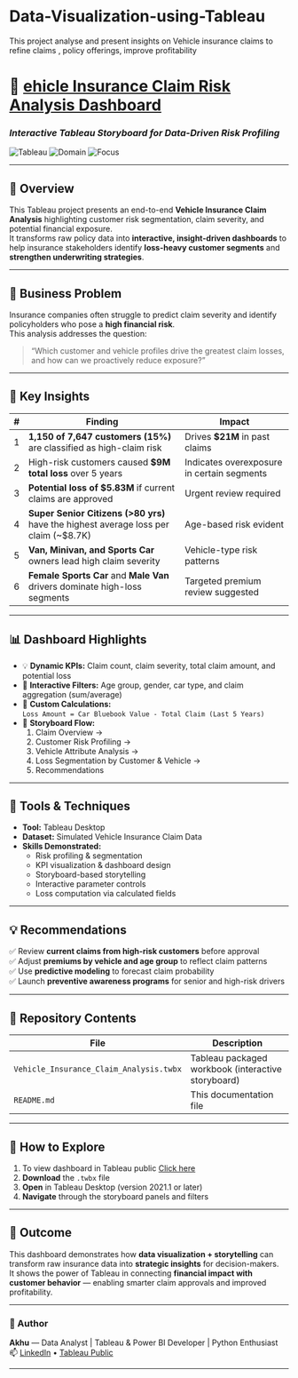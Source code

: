 # Data-Visualization-using-Tableau
This project analyse and present insights on Vehicle insurance claims to refine claims , policy offerings, improve profitability
# 🚗 [ehicle Insurance Claim Risk Analysis Dashboard](https://public.tableau.com/app/profile/akash.ks4726/viz/DVTProject_17572392758000/DVTProject)
### *Interactive Tableau Storyboard for Data-Driven Risk Profiling*

![Tableau](https://img.shields.io/badge/Tool-Tableau-blue?style=for-the-badge&logo=tableau)
![Domain](https://img.shields.io/badge/Domain-Insurance%20Analytics-orange?style=for-the-badge)
![Focus](https://img.shields.io/badge/Focus-Risk%20Analysis%20%7C%20Claims%20Forecasting-green?style=for-the-badge)

---

## 🧭 Overview  
This Tableau project presents an end-to-end **Vehicle Insurance Claim Analysis** highlighting customer risk segmentation, claim severity, and potential financial exposure.  
It transforms raw policy data into **interactive, insight-driven dashboards** to help insurance stakeholders identify **loss-heavy customer segments** and **strengthen underwriting strategies**.

---

## 💼 Business Problem  
Insurance companies often struggle to predict claim severity and identify policyholders who pose a **high financial risk**.  
This analysis addresses the question:  
> “Which customer and vehicle profiles drive the greatest claim losses, and how can we proactively reduce exposure?”

---

## 🔑 Key Insights  

| # | Finding | Impact |
|---|----------|--------|
| 1 | **1,150 of 7,647 customers (15%)** are classified as high-claim risk | Drives **$21M** in past claims |
| 2 | High-risk customers caused **$9M total loss** over 5 years | Indicates overexposure in certain segments |
| 3 | **Potential loss of $5.83M** if current claims are approved | Urgent review required |
| 4 | **Super Senior Citizens (>80 yrs)** have the highest average loss per claim (~$8.7K) | Age-based risk evident |
| 5 | **Van, Minivan, and Sports Car** owners lead high claim severity | Vehicle-type risk patterns |
| 6 | **Female Sports Car** and **Male Van** drivers dominate high-loss segments | Targeted premium review suggested |

---

## 📊 Dashboard Highlights  

- 💡 **Dynamic KPIs:** Claim count, claim severity, total claim amount, and potential loss  
- 🧩 **Interactive Filters:** Age group, gender, car type, and claim aggregation (sum/average)  
- 🧮 **Custom Calculations:**  
  `Loss Amount = Car Bluebook Value - Total Claim (Last 5 Years)`  
- 🧭 **Storyboard Flow:**  
  1. Claim Overview →  
  2. Customer Risk Profiling →  
  3. Vehicle Attribute Analysis →  
  4. Loss Segmentation by Customer & Vehicle →  
  5. Recommendations  
---

## 🧰 Tools & Techniques  
- **Tool:** Tableau Desktop  
- **Dataset:** Simulated Vehicle Insurance Claim Data  
- **Skills Demonstrated:**  
  - Risk profiling & segmentation  
  - KPI visualization & dashboard design  
  - Storyboard-based storytelling  
  - Interactive parameter controls  
  - Loss computation via calculated fields  

---

## 💡 Recommendations  

✅ Review **current claims from high-risk customers** before approval  
✅ Adjust **premiums by vehicle and age group** to reflect claim patterns  
✅ Use **predictive modeling** to forecast claim probability  
✅ Launch **preventive awareness programs** for senior and high-risk drivers  

---

## 📁 Repository Contents  

| File | Description |
|------|-------------|
| `Vehicle_Insurance_Claim_Analysis.twbx` | Tableau packaged workbook (interactive storyboard) |
| `README.md` | This documentation file |

---

## 🚀 How to Explore  

1.  To view dashboard in Tableau public [Click here](https://public.tableau.com/app/profile/akash.ks4726/viz/DVTProject_17572392758000/DVTProject)
2. **Download** the `.twbx` file  
3. **Open** in Tableau Desktop (version 2021.1 or later)  
4. **Navigate** through the storyboard panels and filters    

---

## 🏁 Outcome  
This dashboard demonstrates how **data visualization + storytelling** can transform raw insurance data into **strategic insights** for decision-makers.  
It shows the power of Tableau in connecting **financial impact with customer behavior** — enabling smarter claim approvals and improved profitability.

---

### 📍 Author  
**Akhu** — Data Analyst | Tableau & Power BI Developer | Python Enthusiast  
📫 [LinkedIn](https://www.linkedin.com/in/akash-k-s-73689b148/) • [Tableau Public](https://public.tableau.com/app/profile/akash.ks4726/vizzes)   

---


